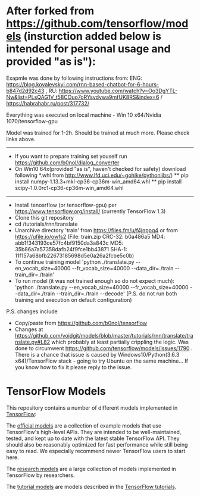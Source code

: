 # After forked from https://github.com/tensorflow/models (insturction added below is intended for personal usage and provided "as is"):

Exapmle was done by following instructions from: ENG: https://blog.kovalevskyi.com/rnn-based-chatbot-for-6-hours-b847d2d92c43 , RU: https://www.youtube.com/watch?v=Oo3DgYTL-Nw&list=PLsQAG1V_t58COuo7oRYsvdvwa9mfUK8RS&index=6 / https://habrahabr.ru/post/317732/

Everything was executed on local machine - Win 10 x64/Nvidia 1070/tensorflow-gpu

Model was trained for 1-2h. Should be trained at much more. Please check links above.

----------------------

* If you want to prepare training set youself run https://github.com/b0noI/dialog_converter
* On Win10 64x(provided "as is", haven't checked for safety) download following *.whl from http://www.lfd.uci.edu/~gohlke/pythonlibs/) 
** pip install numpy-1.13.3+mkl-cp36-cp36m-win_amd64.whl
** pip install scipy-1.0.0rc1-cp36-cp36m-win_amd64.whl

----------------------

* Install tenosrflow (or tensorflow-gpu) per https://www.tensorflow.org/install/ (currently TensorFlow 1.3)
* Clone this git repository
* cd /tutorials/rnn/translate
* Unarchive directory 'train' from https://files.fm/u/f4jnppq4 or from https://ufile.io/owfs2
(File: train.zip
	CRC-32: b0a486a5
	MD4: abb1f343193ce57fc4bf9150da3a843c
	MD5: 35b86a7a57358dafb24f9fce1bb43871
	SHA-1: 11f157a68bfb22673185698d5e0a26a2fcbe5c0b)
* To continue training model 'python ./translate.py  --en_vocab_size=40000 --fr_vocab_size=40000 --data_dir=./train --train_dir=./train'
* To run model (it was not trained enough so do not expect much): 'python ./translate.py  --en_vocab_size=40000 --fr_vocab_size=40000 --data_dir=./train --train_dir=./train --decode' (P.S. do not run both training and execution on default configuration)

	
P.S. changes include 
* Copy/paste from https://github.com/b0noI/tensorflow
* Changes at https://github.com/voidgit/models/blob/master/tutorials/rnn/translate/translate.py#L82 which probably at least partially crippling the logic. Was done to circumwent https://github.com/tensorflow/models/issues/1790 . There is a chance that issue is caused by Windows10/Python(3.6.3 x64)/TensorFlow stack - going to try Ubuntu on the same machine... If you know how to fix it please reply to the issue.


# TensorFlow Models

This repository contains a number of different models implemented in [TensorFlow](https://tensorflow.org):

The [official models](official) are a collection of example models that use TensorFlow's high-level APIs. They are intended to be well-maintained, tested, and kept up to date with the latest stable TensorFlow API. They should also be reasonably optimized for fast performance while still being easy to read. We especially recommend newer TensorFlow users to start here.

The [research models](research) are a large collection of models implemented in TensorFlow by researchers.

The [tutorial models](tutorials) are models described in the [TensorFlow tutorials](https://www.tensorflow.org/tutorials/).

